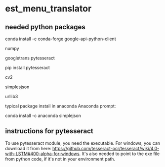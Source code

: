 # est_menu_translator

## needed python packages

conda install -c conda-forge google-api-python-client

numpy

googletrans
pytesseract

pip install pytesseract

cv2

simplesjson

urllib3

typical package install in anaconda
Anaconda prompt:

conda install -c anaconda simplejson

## instructions for pytesseract

To use pytesseract module, you need the executable. For windows, you can download it from here: https://github.com/tesseract-ocr/tesseract/wiki/4.0-with-LSTM#400-alpha-for-windows.
It's also needed to point to the exe file from python code, if it's not in your environment path.